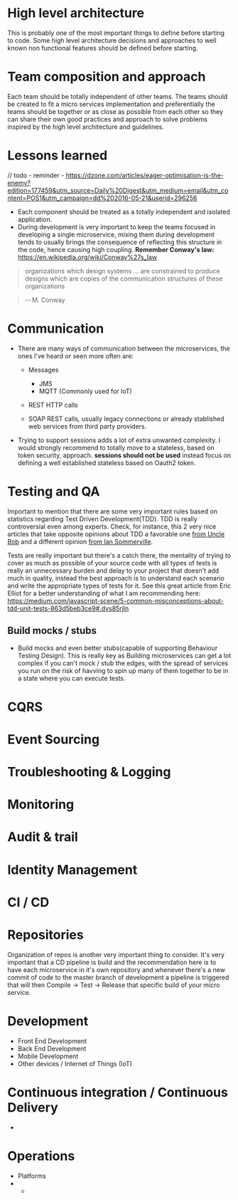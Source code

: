 # High level architecture

This is probably one of the most important things to define before starting to code. Some high level architecture decisions and approaches to well known non functional features should be defined before starting.

# Team composition and approach

Each team should be totally independent of other teams. The teams should be created to fit a  micro services implementation and preferentially the teams should be together or as close as possible from each other so they can share their own good practices and approach to solve problems inspired by the high level architecture and guidelines.

# Lessons learned

// todo - reminder - <https://dzone.com/articles/eager-optimisation-is-the-enemy?edition=177459&utm_source=Daily%20Digest&utm_medium=email&utm_content=POS1&utm_campaign=dd%202016-05-21&userid=296256>

- Each component should be treated as a totally independent and isolated application.
- During development is very important to keep the teams focused in developing a single microservice, mixing them during development tends to usually brings the consequence of reflecting this structure in the code, hence causing high coupling. **Remember Conway's law:** <https://en.wikipedia.org/wiki/Conway%27s_law>

> organizations which design systems ... are constrained to produce designs which are copies of the communication structures of these organizations

> -- M. Conway

# Communication

- There are many ways of communication between the microservices, the ones I've heard or seen more often are:

  - Messages

    - JMS
    - MQTT (Commonly used for IoT)

  - REST HTTP calls
  - SOAP REST calls, usually legacy connections or already stablished web services from third party providers.

- Trying to support sessions adds a lot of extra unwanted complexity. I would strongly recommend to totally move to a stateless, based on token security, approach. **sessions should not be used** instead focus on defining a well established stateless based on Oauth2 token.

# Testing and QA

Important to mention that there are some very important rules based on statistics regarding Test Driven Development(TDD). TDD is really controversial even among experts. Check, for instance, this 2 very nice articles that take opposite opinions about TDD a favorable one [from Uncle Bob](http://blog.cleancoder.com/uncle-bob/2016/03/19/GivingUpOnTDD.html?utm_content=bufferf7395&utm_medium=social&utm_source=facebook.com&utm_campaign=buffer) and a different opinion [from Ian Sommerville](http://iansommerville.com/systems-software-and-technology/giving-up-on-test-first-development/?utm_content=buffera712a&utm_medium=social&utm_source=facebook.com&utm_campaign=buffer).

Tests are really important but there's a catch there, the mentality of trying to cover as much as possible of your source code with all types of tests is really an unnecessary burden and delay to your project that doesn't add much in quality, instead the  best approach is to understand each scenario and write the appropriate types of tests for it. See this great article from Eric Elliot for a better understanding of what I am recommending here: <https://medium.com/javascript-scene/5-common-misconceptions-about-tdd-unit-tests-863d5beb3ce9#.dvs85rjln>

## Build mocks / stubs

- Build mocks and even better stubs(capable of supporting Behaviour Testing Design). This is really key as Building microservices can get a lot complex if you can't mock / stub the edges, with the spread of services you run on the risk of havving to spin up many of them together to be in a state where you can execute tests.

# CQRS

# Event Sourcing

# Troubleshooting & Logging

# Monitoring

# Audit & trail

# Identity Management

# CI / CD

# Repositories

Organization of repos is another very important thing to consider. It's very important that a CD pipeline is build and the recommendation here is to have each microservice in it's own repository and whenever there's a new commit of code to the master branch of development a pipeline is triggered that will then Compile -> Test -> Release that specific build of your micro service.

# Development

- Front End Development
- Back End Development
- Mobile Development
- Other devices / Internet of Things (IoT)

# Continuous integration / Continuous Delivery

 -

# Operations

- Platforms
- -
